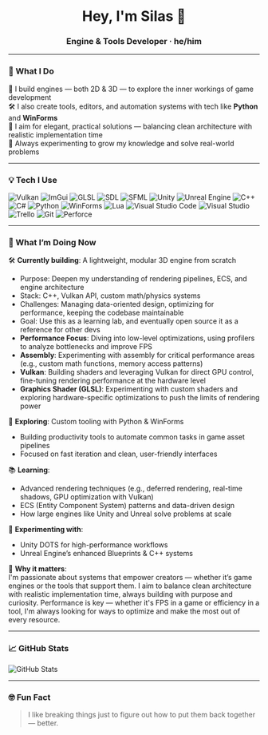 <h1 align="center">Hey, I'm Silas 👋</h1>
<h3 align="center">Engine & Tools Developer · he/him</h3>

---

### 🧰 What I Do

🚀 I build engines — both 2D & 3D — to explore the inner workings of game development  
🛠️ I also create tools, editors, and automation systems with tech like **Python** and **WinForms**  
🎯 I aim for elegant, practical solutions — balancing clean architecture with realistic implementation time  
🧠 Always experimenting to grow my knowledge and solve real-world problems  

---

### 💡 Tech I Use

![Vulkan](https://img.shields.io/badge/Vulkan-FF5733?style=flat&logo=vulkan&logoColor=white) 
![ImGui](https://img.shields.io/badge/ImGui-0099ff?style=flat&logo=imgui&logoColor=white) 
![GLSL](https://img.shields.io/badge/GLSL-FFB400?style=flat&logo=opengl&logoColor=white) 
![SDL](https://img.shields.io/badge/SDL-07405E?style=flat&logo=SDL&logoColor=white) 
![SFML](https://img.shields.io/badge/SFML-8CC84B?style=flat&logo=sfml&logoColor=white) 
![Unity](https://img.shields.io/badge/Unity-100000?style=flat&logo=unity&logoColor=white) 
![Unreal Engine](https://img.shields.io/badge/Unreal%20Engine-313131?style=flat&logo=unrealengine&logoColor=white) 
![C++](https://img.shields.io/badge/C++-00599C?style=flat&logo=c%2B%2B&logoColor=white) 
![C#](https://img.shields.io/badge/C%23-239120?style=flat&logo=c-sharp&logoColor=white) 
![Python](https://img.shields.io/badge/Python-3776AB?style=flat&logo=python&logoColor=white) 
![WinForms](https://img.shields.io/badge/WinForms-0078D7?style=flat&logo=windows&logoColor=white) 
![Lua](https://img.shields.io/badge/Lua-2C2D72?style=flat&logo=lua&logoColor=white) 
![Visual Studio Code](https://img.shields.io/badge/Visual%20Studio%20Code-007ACC?style=flat&logo=visualstudiocode&logoColor=white) 
![Visual Studio](https://img.shields.io/badge/Visual%20Studio-5C2D91?style=flat&logo=visualstudio&logoColor=white) 
![Trello](https://img.shields.io/badge/Trello-0052CC?style=flat&logo=trello&logoColor=white) 
![Git](https://img.shields.io/badge/Git-F05032?style=flat&logo=git&logoColor=white) 
![Perforce](https://img.shields.io/badge/Perforce-4040A1?style=flat&logo=perforce&logoColor=white)

---

### 🧭 What I’m Doing Now

🛠️ **Currently building**: A lightweight, modular 3D engine from scratch  
- Purpose: Deepen my understanding of rendering pipelines, ECS, and engine architecture  
- Stack: C++, Vulkan API, custom math/physics systems  
- Challenges: Managing data-oriented design, optimizing for performance, keeping the codebase maintainable  
- Goal: Use this as a learning lab, and eventually open source it as a reference for other devs  
- **Performance Focus**: Diving into low-level optimizations, using profilers to analyze bottlenecks and improve FPS  
- **Assembly**: Experimenting with assembly for critical performance areas (e.g., custom math functions, memory access patterns)  
- **Vulkan**: Building shaders and leveraging Vulkan for direct GPU control, fine-tuning rendering performance at the hardware level  
- **Graphics Shader (GLSL)**: Experimenting with custom shaders and exploring hardware-specific optimizations to push the limits of rendering power

🧪 **Exploring**: Custom tooling with Python & WinForms  
- Building productivity tools to automate common tasks in game asset pipelines  
- Focused on fast iteration and clean, user-friendly interfaces

📚 **Learning**:  
- Advanced rendering techniques (e.g., deferred rendering, real-time shadows, GPU optimization with Vulkan)  
- ECS (Entity Component System) patterns and data-driven design  
- How large engines like Unity and Unreal solve problems at scale

🧩 **Experimenting with**:  
- Unity DOTS for high-performance workflows  
- Unreal Engine’s enhanced Blueprints & C++ systems  

🎯 **Why it matters**:  
I'm passionate about systems that empower creators — whether it’s game engines or the tools that support them. I aim to balance clean architecture with realistic implementation time, always building with purpose and curiosity. Performance is key — whether it's FPS in a game or efficiency in a tool, I'm always looking for ways to optimize and make the most out of every resource.

---

### 📈 GitHub Stats

![GitHub Stats](https://github-readme-stats.vercel.app/api?username=shafeli&show_icons=true&theme=tokyonight)

---

### 🤓 Fun Fact

> I like breaking things just to figure out how to put them back together — better.



